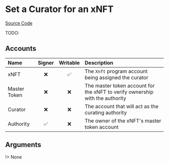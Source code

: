 # Set a Curator for an xNFT

[Source Code](https://github.com/coral-xyz/xnft/blob/master/programs/xnft/src/instructions/set_curator.rs)

TODO:

## Accounts

| Name         | Signer | Writable | Description                                                                  |
| :----------- | :----: | :------: | :--------------------------------------------------------------------------- |
| xNFT         |   ❌   |    ✅    | The `Xnft` program account being assigned the curator                        |
| Master Token |   ❌   |    ❌    | The master token account for the xNFT to verify ownership with the authority |
| Curator      |   ❌   |    ❌    | The account that will act as the curating authority                          |
| Authority    |   ✅   |    ❌    | The owner of the xNFT's master token account                                 |

## Arguments

!> None
